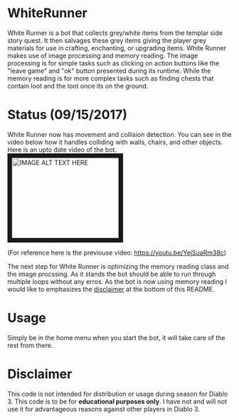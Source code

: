 # WhiteRunner
White Runner is a bot that collects grey/white items from the templar side story quest. It then salvages these grey items giving the player grey materials for use in crafting, enchanting, or upgrading items. White Runner makes use of image processing and memory reading. The image processing is for simple tasks such as clicking on action buttons like the "leave game" and "ok" button presented during its runtime. While the memory reading is for more complex tasks such as finding chests that contain loot and the loot once its on the ground.

# Status (09/15/2017)
White Runner now has movement and collision detection. You can see in the video below how it handles colliding with walls, chairs, and other objects. Here is an upto date video of the bot. 
<a href="http://www.youtube.com/watch?feature=player_embedded&v=Wsy5g44H9FU
" target="_blank"><img src="http://img.youtube.com/vi/Wsy5g44H9FU/0.jpg" 
alt="IMAGE ALT TEXT HERE" width="240" height="180" border="10" /></a>

(For reference here is the previouse video: <https://youtu.be/YejSuaRm38c>)

The next step for White Runner is optimizing the memory reading class and the image procssing. As it stands the bot should be able to run through multiple loops without any erros. As the bot is now using memory reading I would like to emphasizes the [disclaimer](https://github.com/Per-Plex/WhiteRunner#disclaimer) at the bottom of this README.

# Usage
Simply be in the home menu when you start the bot, it will take care of the rest from there.

# Disclaimer
This code is not intended for distribution or usage during season for Diablo 3. This code is to be for **educational purposes only**. I have not and will not use it for advantageous reasons against other players in Diablo 3.
